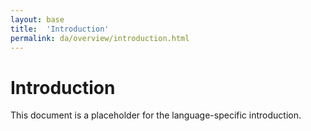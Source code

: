 ```yaml
---
layout: base
title:  'Introduction'
permalink: da/overview/introduction.html
---
```


# Introduction

This document is a placeholder for the language-specific introduction.
